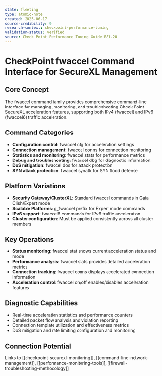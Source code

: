 ```yaml
---
state: fleeting
type: atomic-note
created: 2025-06-17
source-credibility: 9
research-context: checkpoint-performance-tuning
validation-status: verified
source: Check Point Performance Tuning Guide R81.20
---
```


# CheckPoint fwaccel Command Interface for SecureXL Management

## Core Concept
The fwaccel command family provides comprehensive command-line interface for managing, monitoring, and troubleshooting Check Point SecureXL acceleration features, supporting both IPv4 (fwaccel) and IPv6 (fwaccel6) traffic acceleration.

## Command Categories
- **Configuration control**: fwaccel cfg for acceleration settings
- **Connection management**: fwaccel conns for connection monitoring
- **Statistics and monitoring**: fwaccel stats for performance metrics
- **Debug and troubleshooting**: fwaccel dbg for diagnostic information
- **DoS mitigation**: fwaccel dos for attack protection
- **SYN attack protection**: fwaccel synatk for SYN flood defense

## Platform Variations
- **Security Gateway/ClusterXL**: Standard fwaccel commands in Gaia Clish/Expert mode
- **Scalable Platforms**: g_fwaccel prefix for Expert mode commands
- **IPv6 support**: fwaccel6 commands for IPv6 traffic acceleration
- **Cluster configuration**: Must be applied consistently across all cluster members

## Key Operations
- **Status monitoring**: fwaccel stat shows current acceleration status and mode
- **Performance analysis**: fwaccel stats provides detailed acceleration metrics
- **Connection tracking**: fwaccel conns displays accelerated connection information
- **Acceleration control**: fwaccel on/off enables/disables acceleration features

## Diagnostic Capabilities
- Real-time acceleration statistics and performance counters
- Detailed packet flow analysis and violation reporting
- Connection template utilization and effectiveness metrics
- DoS mitigation and rate limiting configuration and monitoring

## Connection Potential
Links to [[checkpoint-securexl-monitoring]], [[command-line-network-management]], [[performance-monitoring-tools]], [[firewall-troubleshooting-methodology]]